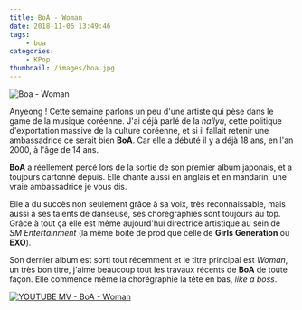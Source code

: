 ```yaml
---
title: BoA - Woman
date: 2018-11-06 13:49:46
tags:
    - boa
categories:
    - KPop
thumbnail: /images/boa.jpg
---
```


![Boa - Woman](/images/boa.jpg)

Anyeong ! Cette semaine parlons un peu d'une artiste qui pèse dans le game de la musique coréenne. J'ai déjà parlé de la *hallyu*, cette politique d'exportation massive de la culture coréenne, et si il fallait retenir une ambassadrice ce serait bien **BoA**. Car elle a débuté il y a déjà 18 ans, en l'an 2000, à l'âge de 14 ans.

**BoA** a réellement percé lors de la sortie de son premier album japonais, et a toujours cartonné depuis. Elle chante aussi en anglais et en mandarin, une vraie ambassadrice je vous dis.

Elle a du succès non seulement grâce à sa voix, très reconnaissable, mais aussi à ses talents de danseuse, ses chorégraphies sont toujours au top. Grâce à tout ça elle est même aujourd'hui directrice artistique au sein de *SM Entertainment* (la même boite de prod que celle de **Girls Generation** ou **EXO**).

Son dernier album est sorti tout récemment et le titre principal est *Woman*, un très bon titre, j'aime beaucoup tout les travaux récents de **BoA** de toute façon. Elle commence même la chorégraphie la tête en bas, *like a boss*.

[![YOUTUBE MV - BoA - Woman](https://img.youtube.com/vi/RlMg8FbcP7g/0.jpg)](https://www.youtube.com/watch?v=RlMg8FbcP7g)
